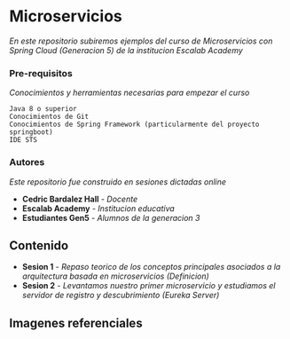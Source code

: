 # Microservicios

_En este repositorio subiremos ejemplos del curso de Microservicios con Spring Cloud (Generacion 5) de la institucion Escalab Academy_

### Pre-requisitos

_Conocimientos y herramientas necesarias para empezar el curso_

```
Java 8 o superior
Conocimientos de Git
Conocimientos de Spring Framework (particularmente del proyecto springboot)
IDE STS
```

### Autores

_Este repositorio fue construido en sesiones dictadas online_

* **Cedric Bardalez Hall** - *Docente*
* **Escalab Academy** - *Institucion educativa*
* **Estudiantes Gen5** - *Alumnos de la generacion 3* 

## Contenido

* **Sesion 1** - *Repaso teorico de los conceptos principales asociados a la arquitectura basada en microservicios (Definicion)*
* **Sesion 2** - *Levantamos nuestro primer microservicio y estudiamos el servidor de registro y descubrimiento (Eureka Server)*

## Imagenes referenciales
